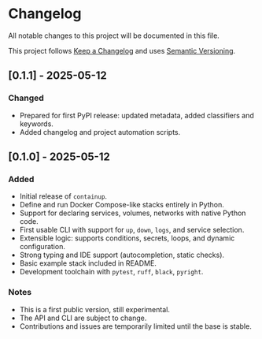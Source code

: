 # Changelog

All notable changes to this project will be documented in this file.

This project follows [Keep a Changelog](https://keepachangelog.com/en/1.0.0/)
and uses [Semantic Versioning](https://semver.org/spec/v2.0.0.html).

## [0.1.1] - 2025-05-12

### Changed

- Prepared for first PyPI release: updated metadata, added classifiers and keywords.
- Added changelog and project automation scripts.

## [0.1.0] - 2025-05-12

### Added

- Initial release of `containup`.
- Define and run Docker Compose-like stacks entirely in Python.
- Support for declaring services, volumes, networks with native Python code.
- First usable CLI with support for `up`, `down`, `logs`, and service selection.
- Extensible logic: supports conditions, secrets, loops, and dynamic configuration.
- Strong typing and IDE support (autocompletion, static checks).
- Basic example stack included in README.
- Development toolchain with `pytest`, `ruff`, `black`, `pyright`.

### Notes

- This is a first public version, still experimental.
- The API and CLI are subject to change.
- Contributions and issues are temporarily limited until the base is stable.
